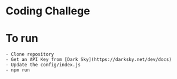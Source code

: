 # Coding Challege

# To run

    - Clone repository
    - Get an API Key from [Dark Sky](https://darksky.net/dev/docs)
    - Update the config/index.js
    - npm run
